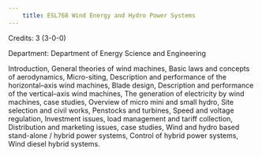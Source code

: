 ```yaml
---
    title: ESL768 Wind Energy and Hydro Power Systems
---
```

Credits: 3 (3-0-0)

Department: Department of Energy Science and Engineering

Introduction, General theories of wind machines, Basic laws and concepts of aerodynamics, Micro-siting, Description and performance of the horizontal–axis wind machines, Blade design, Description and performance of the vertical–axis wind machines, The generation of electricity by wind machines, case studies, Overview of micro mini and small hydro, Site selection and civil works, Penstocks and turbines, Speed and voltage regulation, Investment issues, load management and tariff collection, Distribution and marketing issues, case studies, Wind and hydro based stand-alone / hybrid power systems, Control of hybrid power systems, Wind diesel hybrid systems.